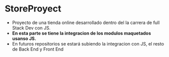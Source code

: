 # StoreProyect
 - Proyecto de una tienda online desarrollado dentro del la carrera de full Stack Dev con JS.
 - **En esta parte se tiene la integracion de los modulos maquetados usanso JS.**
 - En futuros repositorios se estará subiendo la integracion con JS,  el resto de Back End y Front End